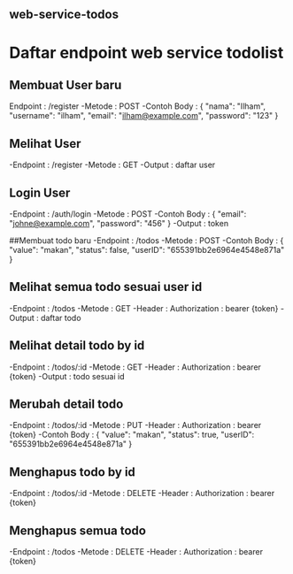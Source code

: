 ## web-service-todos

# Daftar endpoint web service todolist

## Membuat User baru 
Endpoint : /register
-Metode : POST
-Contoh Body :
{
  "nama": "Ilham",
  "username": "ilham",
  "email": "ilham@example.com",
  "password": "123"
}


## Melihat User
-Endpoint : /register
-Metode : GET 
-Output : daftar user


## Login User
-Endpoint : /auth/login
-Metode : POST
-Contoh Body :
{
  "email": "johne@example.com",
  "password": "456"
}
-Output : token


##Membuat todo baru
-Endpoint : /todos
-Metode : POST
-Contoh Body :
{
  "value": "makan",
  "status": false,
  "userID": "655391bb2e6964e4548e871a"
}


## Melihat semua todo sesuai user id
-Endpoint : /todos
-Metode : GET
-Header : Authorization : bearer {token}
-Output : daftar todo


## Melihat detail todo by id
-Endpoint : /todos/:id
-Metode : GET
-Header : Authorization : bearer {token}
-Output : todo sesuai id


## Merubah detail todo 
-Endpoint : /todos/:id
-Metode : PUT
-Header : Authorization : bearer {token}
-Contoh Body :
{
  "value": "makan",
  "status": true,
  "userID": "655391bb2e6964e4548e871a"
}


## Menghapus todo by id
-Endpoint : /todos/:id
-Metode : DELETE
-Header : Authorization : bearer {token}


## Menghapus semua todo 
-Endpoint : /todos
-Metode : DELETE
-Header : Authorization : bearer {token}




